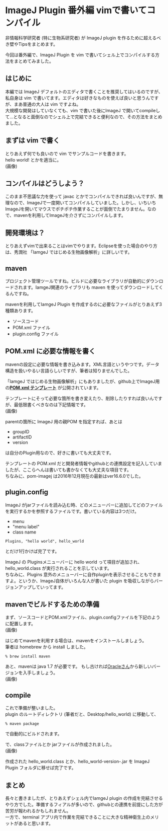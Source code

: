 # ImageJ Plugin 番外編 vimで書いてコンパイル  

非情報科学研究者 (特に生物系研究者) が ImageJ plugin を作るために超えるべき壁やTipsをまとめます。  

今回は番外編で、ImageJ Plugin を vim で書いてシェル上でコンパイルする方法をまとめてみました。  

## はじめに
本編では ImageJ デフォルトのエディタで書くことを推奨してはいるのですが、私自身は vim で書いてます。エディタは好きなものを使えば良いと思うんですが、まあ普通の大人は vim ですよね。  
大規模な開発はしていなくても、vim で書いた後にImageJ で開いてcompileして...となると面倒なのでシェル上で完結できると便利なので、その方法をまとめました。  

## まずは vim で書く
とりあえず何でも良いので vim でサンプルコードを書きます。  
hello world! とかを適当に。  
(画像)  

## コンパイルはどうしよう？
このまま不思議な力を使って javac とかでコンパイルできれば良いんですが、無理なので、ImageJで一度開いてコンパイルしていました。しかし、いちいちImageJを開いてマウスでポチポチ作業することが面倒でたまりません。なので、mavenを利用してImageJを介さずにコンパイルします。  

## 開発環境は？
とりあえずvimで出来ることはvimでやります。Eclipseを使った場合のやり方は、秀潤社 「IamgeJ ではじめる生物画像解析」に詳しいです。  


## maven
プロジェクト管理ツールですね。ビルドに必要なライブラリが自動的にダウンロードされます。IamgeJ関連のライブラリも maven を使ってダウンロードしてくるんですね。  

mavenを利用してIamgeJ Plugin を作成するのに必要なファイルがとりあえず3種類あります。  

- ソースコード
- POM.xml ファイル
- plugin.config ファイル

## POM.xml に必要な情報を書く
mavenの設定に必要な情報を書き込みます。XML言語というやつです。データ構造を扱いやるい言語らしいですが、筆者は知りませんでした。  

「IamgeJ ではじめる生物画像解析」にもありましたが、github上でImageJ用の[**POM.xml テンプレート**](https://github.com/imagej/minimal-ij1-plugin) が公開されています。  

テンプレートにそって必要な箇所を書き変えたり、削除したりすれば良いんですが、最低限書くべきなのは下記情報です。  
(画像)  

parentの箇所に ImageJ 用の親POM を指定すれば、あとは  

- groupID
- artifactID
- version

は自分のPlugin用なので、好きに書いても大丈夫です。  

テンプレートの POM.xml だと開発者情報やgithubとの連携設定を記入していましたが、ここらへんは書いても書かなくても大丈夫な項目です。  
ちなみに、pom-imagej は2016年12月現在の最新はver16.6.0でした。  

## plugin.config
ImageJ がjarファイルを読み込む時、どのメニューバーに追加してどのファイルを実行するかを参照するファイルです。書いている内容は3つだけ。  

- menu
- "menu label"
- class name

```
Plugins, "hello world", hello_world
```
とだけ1行かけば完了です。  

ImageJ の Pluginsメニューバーに hello world って項目が追加され、hello_world.class が実行されることを示しています。  
ちなみに、Plugins 意外のメニューバーに自作pluginを表示させることもできますよ。というか、ImageJ自体がいろんな人が書いた plugin を吸収しながらバージョンアップしていってます。  

## mavenでビルドするための準備
まず、ソースコードとPOM.xmlファイル、plugin.configファイルを下記のように配置します。  
(画像)  

はじめてmavenを利用する場合は、mavenをインストールしましょう。  
筆者は homebrew から install しました。  

```
% brew install maven
```

あと、mavenは java 1.7 が必要です。
もし古ければ[Oracleさん](http://www.oracle.com/technetwork/java/javase/downloads/jdk8-downloads-2133151.html)から新しいバージョンを入手しましょう。  
(画像)  

## compile
これで準備が整いました。  
plugin のルートディレクトリ (筆者だと、Desktop/hello_world) に移動して、  

```
% maven package
```

で自動的にビルドされます。  

で、classファイルとか jarファイルが作成されました。  
(画像)  

作成された hello_world.class とか、hello_world-version-.jar を ImageJ Plugin フォルダに移せば完了です。  

## まとめ
長々と書きましたが、とりあえずシェル内でIamgeJ plugin の作成を完結させるやり方でした。準備するフィアルが多いので、githubとの連携を前提にした方が苦労が報われるかもしれません。  
一方で、terminal アプリ内で作業を完結できることに大きな精神衛生上のメリットがあると思います。  

